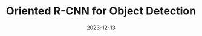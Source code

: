 ---
layout: seminar-post
title: "Oriented R-CNN for Object Detection"
subtitle: 
categories: Computer Vision
tags: [RCNN, CV]
date: 2023-12-13
pdf_url: 'https://drive.google.com/file/d/1GkjY46-mV1H3cxBVZ89vFXMQZDandjj7/preview'
---